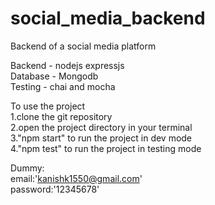 # social_media_backend  
Backend of a social media platform  

Backend - nodejs expressjs  
Database - Mongodb  
Testing - chai and mocha  

To use the project  
1.clone the git repository  
2.open the project directory in your terminal   
3."npm start" to run the project in dev mode  
4."npm test" to run the project in testing mode     

Dummy:  
email:'kanishk1550@gmail.com'  
password:'12345678'  
